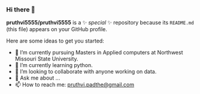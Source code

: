 ### Hi there 👋


**pruthvi5555/pruthvi5555** is a ✨ _special_ ✨ repository because its `README.md` (this file) appears on your GitHub profile.

Here are some ideas to get you started:

- 🔭 I’m currently pursuing Masters in Applied computers at Northwest Missouri State University.
- 🌱 I’m currently learning python.
- 👯 I’m looking to collaborate with anyone working on data. 
- 💬 Ask me about ...
- 📫 How to reach me: pruthvi.padthe@gmail.com


